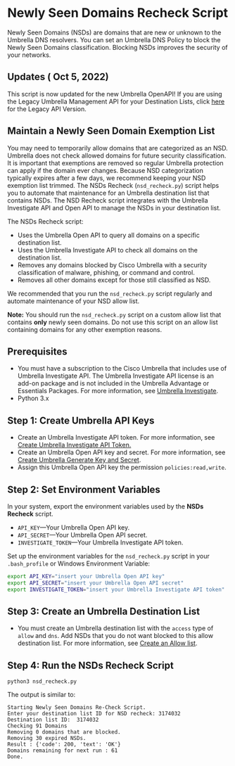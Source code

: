 # Newly Seen Domains Recheck Script

Newly Seen Domains (NSDs) are domains that are new or unknown to the Umbrella DNS resolvers. You can set an Umbrella DNS Policy to block the Newly Seen Domains classification. Blocking NSDs improves the security of your networks.


## Updates ( Oct 5, 2022)

This script is now updated for the new Umbrella OpenAPI! If you are using the Legacy Umbrella Management API for your Destination Lists, click [here](https://github.com/CiscoDevNet/cloud-security/blob/master/Umbrella/Samples/SOCTools/NSD_Recheck/LegacyAPI_README.md) for the Legacy API Version. 


## Maintain a Newly Seen Domain Exemption List

You may need to temporarily allow domains that are categorized as an NSD. Umbrella does not check allowed domains for future security classification. It is important that exemptions are removed so regular Umbrella protection can apply if the domain ever changes. Because NSD categorization typically expires after a few days, we recommend keeping your NSD exemption list trimmed. The NSDs Recheck (`nsd_recheck.py`) script helps you to automate that maintenance for an Umbrella destination list that contains NSDs. The NSD Recheck script integrates with the Umbrella Investigate API and Open API to manage the NSDs in your destination list. 


The NSDs Recheck script:

* Uses the Umbrella Open API to query all domains on a specific destination list.
* Uses the Umbrella Investigate API to check all domains on the destination list.
* Removes any domains blocked by Cisco Umbrella with a security classification of malware, phishing, or command and control.
* Removes all other domains except for those still classified as NSD.

We recommended that you run the `nsd_recheck.py` script regularly and automate maintenance of your NSD allow list.

**Note:** You should run the `nsd_recheck.py` script on a custom allow list that contains **only** newly seen domains. Do not use this script on an allow list containing domains for any other exemption reasons.


## Prerequisites

* You must have a subscription to the Cisco Umbrella that includes use of Umbrella Investigate API.
The Umbrella Investigate API license is an add-on package and is not included in the Umbrella Advantage or Essentials Packages. For more information, see [Umbrella Investigate](https://umbrella.cisco.com/products/umbrella-investigate).
* Python 3.x


## Step 1: Create Umbrella API Keys

* Create an Umbrella Investigate API token. For more information, see [Create Umbrella Investigate API Token.](https://developer.cisco.com/docs/cloud-security/#!investigate-getting-started)
* Create an Umbrella Open API key and secret. For more information, see [Create Umbrella Generate Key and Secret](https://developer.cisco.com/docs/cloud-security/#!authentication/create-an-api-key).
* Assign this Umbrella Open API key the permission `policies:read,write`.


## Step 2: Set Environment Variables

In your system, export the environment variables used by the **NSDs Recheck** script.

* `API_KEY`—Your Umbrella Open API key.
* `API_SECRET`—Your Umbrella Open API secret.
* `INVESTIGATE_TOKEN`—Your Umbrella Investigate API token.

Set up the environment variables for the `nsd_recheck.py` script in your `.bash_profile` or Windows Environment Variable:

```bash
export API_KEY="insert your Umbrella Open API key"
export API_SECRET="insert your Umbrella Open API secret"
export INVESTIGATE_TOKEN="insert your Umbrella Investigate API token"
```


## Step 3: Create an Umbrella Destination List

* You must create an Umbrella destination list with the `access` type of `allow` and `dns`. Add NSDs that you do not want blocked to this allow destination list. For more information, see [Create an Allow list](https://docs.umbrella.com/deployment-umbrella/docs/add-a-new-destination-list).


## Step 4: Run the NSDs Recheck Script

```shell
python3 nsd_recheck.py
```

The output is similar to:

```commandline
Starting Newly Seen Domains Re-Check Script.
Enter your destination list ID for NSD recheck: 3174032
Destination list ID:  3174032
Checking 91 Domains
Removing 0 domains that are blocked.
Removing 30 expired NSDs.
Result : {'code': 200, 'text': 'OK'}
Domains remaining for next run : 61
Done.
```
